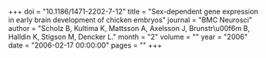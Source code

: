 +++
doi = "10.1186/1471-2202-7-12"
title = "Sex-dependent gene expression in early brain development of chicken embryos"
journal = "BMC Neurosci"
author = "Scholz B, Kultima K, Mattsson A, Axelsson J, Brunstr\u00f6m B, Halldin K, Stigson M, Dencker L."
month = "2"
volume = ""
year = "2006"
date = "2006-02-17 00:00:00"
pages = ""
+++

